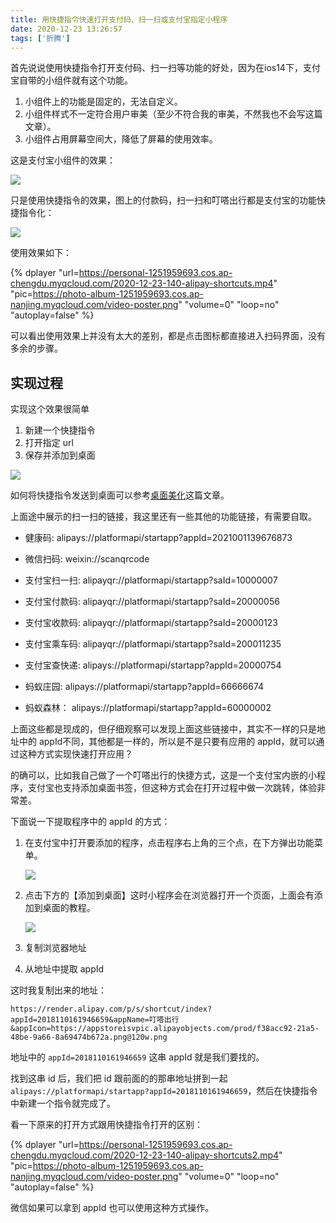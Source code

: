 ```yaml
---
title: 用快捷指令快速打开支付码、扫一扫或支付宝指定小程序
date: 2020-12-23 13:26:57
tags: ['折腾']
---
```


首先说说使用快捷指令打开支付码、扫一扫等功能的好处，因为在ios14下，支付宝自带的小组件就有这个功能。

1. 小组件上的功能是固定的，无法自定义。
2. 小组件样式不一定符合用户审美（至少不符合我的审美，不然我也不会写这篇文章）。
3. 小组件占用屏幕空间大，降低了屏幕的使用效率。

这是支付宝小组件的效果：

![](https://personal-1251959693.cos.ap-chengdu.myqcloud.com/2020-12-23-IMG_7334.jpg?imageMogr2/thumbnail/!40p)

只是使用快捷指令的效果，图上的付款码，扫一扫和叮嗒出行都是支付宝的功能快捷指令化：

![](https://personal-1251959693.cos.ap-chengdu.myqcloud.com/2020-12-23-IMG_7335.jpg?imageMogr2/thumbnail/!40p)

使用效果如下：

{% dplayer "url=https://personal-1251959693.cos.ap-chengdu.myqcloud.com/2020-12-23-140-alipay-shortcuts.mp4" "pic=https://photo-album-1251959693.cos.ap-nanjing.myqcloud.com/video-poster.png"  "volume=0" "loop=no" "autoplay=false" %}

可以看出使用效果上并没有太大的差别，都是点击图标都直接进入扫码界面，没有多余的步骤。

## 实现过程

实现这个效果很简单

1. 新建一个快捷指令
2. 打开指定 url
3. 保存并添加到桌面

![](https://personal-1251959693.cos.ap-chengdu.myqcloud.com/2020-12-23-IMG_7336.png?imageMogr2/thumbnail/!40p)

如何将快捷指令发送到桌面可以参考[桌面美化](https://evolly.one/2020/12/17/138-ios-desktop/)这篇文章。

上面途中展示的扫一扫的链接，我这里还有一些其他的功能链接，有需要自取。

* 健康码: alipays://platformapi/startapp?appId=2021001139676873

* 微信扫码: weixin://scanqrcode

* 支付宝扫一扫: alipayqr://platformapi/startapp?saId=10000007

* 支付宝付款码: alipayqr://platformapi/startapp?saId=20000056

* 支付宝收款码: alipayqr://platformapi/startapp?saId=20000123

* 支付宝乘车码: alipayqr://platformapi/startapp?saId=200011235

* 支付宝查快递: alipays://platformapi/startapp?appId=20000754

* 蚂蚁庄园: alipays://platformapi/startapp?appId=66666674

* 蚂蚁森林： alipays://platformapi/startapp?appId=60000002

上面这些都是现成的，但仔细观察可以发现上面这些链接中，其实不一样的只是地址中的 appId不同，其他都是一样的，所以是不是只要有应用的 appId，就可以通过这种方式实现快速打开应用？

的确可以，比如我自己做了一个叮嗒出行的快捷方式，这是一个支付宝内嵌的小程序，支付宝也支持添加桌面书签，但这种方式会在打开过程中做一次跳转，体验非常差。

下面说一下提取程序中的 appId 的方式：

1. 在支付宝中打开要添加的程序，点击程序右上角的三个点，在下方弹出功能菜单。

   ![](https://personal-1251959693.cos.ap-chengdu.myqcloud.com/2020-12-23-IMG_7340-1.png?imageMogr2/thumbnail/!40p)

2. 点击下方的【添加到桌面】这时小程序会在浏览器打开一个页面，上面会有添加到桌面的教程。

   ![](https://personal-1251959693.cos.ap-chengdu.myqcloud.com/2020-12-23-IMG_7341.jpg?imageMogr2/thumbnail/!40p)

3. 复制浏览器地址

4. 从地址中提取 appId

这时我复制出来的地址：

`https://render.alipay.com/p/s/shortcut/index?appId=2018110161946659&appName=叮嗒出行&appIcon=https://appstoreisvpic.alipayobjects.com/prod/f38acc92-21a5-48be-9a66-8a69474b672a.png@120w.png`

地址中的 `appId=2018110161946659` 这串 appId 就是我们要找的。

找到这串 id 后，我们把 id 跟前面的的那串地址拼到一起 `alipays://platformapi/startapp?appId=2018110161946659`，然后在快捷指令中新建一个指令就完成了。

看一下原来的打开方式跟用快捷指令打开的区别：

{% dplayer "url=https://personal-1251959693.cos.ap-chengdu.myqcloud.com/2020-12-23-140-alipay-shortcuts2.mp4" "pic=https://photo-album-1251959693.cos.ap-nanjing.myqcloud.com/video-poster.png"  "volume=0" "loop=no" "autoplay=false" %}

微信如果可以拿到 appId 也可以使用这种方式操作。